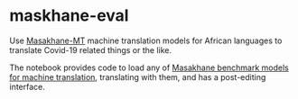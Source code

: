 # maskhane-eval
Use [Masakhane-MT](https://github.com/masakhane-io/masakhane-mt) machine translation models for African languages to translate Covid-19 related things or the like.

The notebook provides code to load any of [Masakhane benchmark models for machine translation](https://github.com/masakhane-io/masakhane-mt/blob/master/language_pairs.md), translating with them, and has a post-editing interface.
